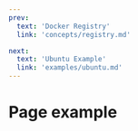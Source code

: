 ```yaml
---
prev:
  text: 'Docker Registry'
  link: 'concepts/registry.md'

next:
  text: 'Ubuntu Example'
  link: 'examples/ubuntu.md'
---
```


# Page example
